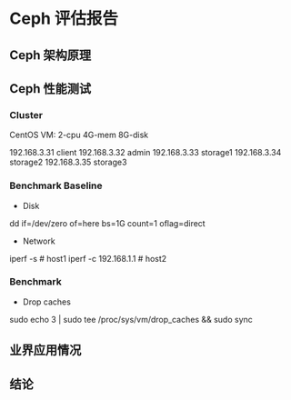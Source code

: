 # Ceph 评估报告

## Ceph 架构原理

## Ceph 性能测试

### Cluster

CentOS VM: 2-cpu 4G-mem 8G-disk

192.168.3.31 client
192.168.3.32 admin
192.168.3.33 storage1
192.168.3.34 storage2
192.168.3.35 storage3

### Benchmark Baseline

- Disk

dd if=/dev/zero of=here bs=1G count=1 oflag=direct

- Network

iperf -s               # host1
iperf -c 192.168.1.1   # host2

### Benchmark

- Drop caches

sudo echo 3 | sudo tee /proc/sys/vm/drop_caches && sudo sync

## 业界应用情况

## 结论

